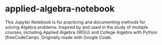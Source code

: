 # applied-algebra-notebook
This Jupyter Notebook is for practicing and documenting methods for solving Algebra problems. Inspired by and used in the study of multiple courses, including Applied Algebra (WGU) and College Algebra with Python (freeCodeCamp). Originally made with Google Colab.
